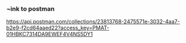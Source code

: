 ### ¬ink to postman 
https://api.postman.com/collections/23813768-2475571e-3032-4aa7-b2e9-f2cd64aaed22?access_key=PMAT-01HBKC7314DA9EWEF4V4NS5DY1